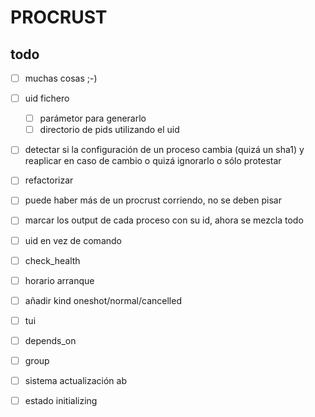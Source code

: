 # PROCRUST

## todo

* [ ] muchas cosas  ;-)
* [ ] uid fichero
  * [ ] parámetor para generarlo
  * [ ] directorio de pids  utilizando el uid
* [ ] detectar si la configuración de un proceso cambia (quizá un sha1) y reaplicar en caso de cambio
        o quizá ignorarlo o sólo protestar
* [ ] refactorizar
* [ ] puede haber más de un procrust corriendo, no se deben pisar
* [ ] marcar los output de cada proceso con su id, ahora se mezcla todo
* [ ] uid en vez de comando
* [ ] check_health
* [ ] horario arranque
* [ ] añadir kind oneshot/normal/cancelled
* [ ] tui
* [ ] depends_on
* [ ] group
* [ ] sistema actualización ab
* [ ] estado initializing

